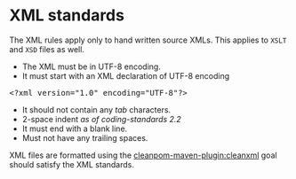 XML standards
=============

The XML rules apply only to hand written source XMLs.  This applies to
`XSLT` and `XSD` files as well.

* The XML must be in UTF-8 encoding.
* It must start with an XML declaration of UTF-8 encoding

<pre>
&lt;?xml version="1.0" encoding="UTF-8"?&gt;
</pre>

* It should not contain any *tab* characters.
* 2-space indent *as of coding-standards 2.2*
* It must end with a blank line.
* Must not have any trailing spaces.

XML files are formatted using the [cleanpom-maven-plugin:cleanxml][1] goal should
satisfy the XML standards.

[1]: http://site.trajano.net/cleanpom-maven-plugin.
